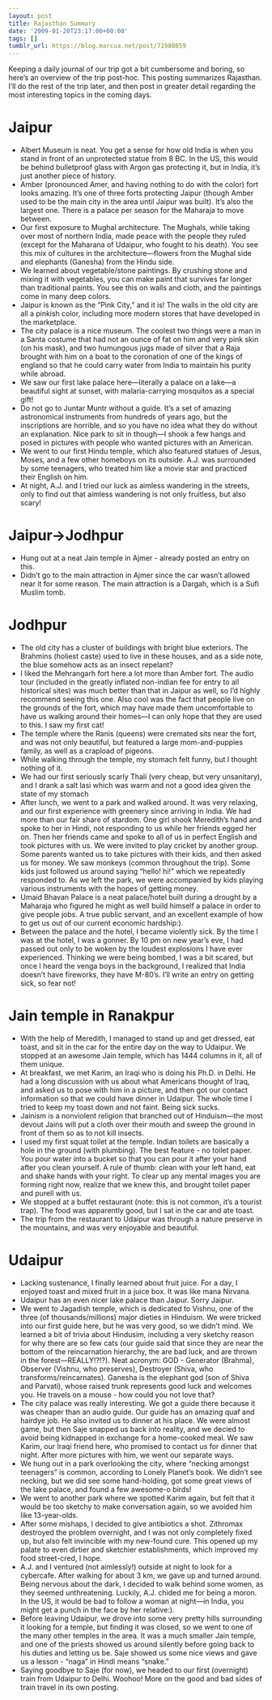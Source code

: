 ```yaml
---
layout: post
title: Rajasthan Summary
date: '2009-01-20T23:17:00+00:00'
tags: []
tumblr_url: https://blog.marcua.net/post/71980859
---
```

Keeping a daily journal of our trip got a bit cumbersome and boring, so here’s an overview of the trip post-hoc. This posting summarizes Rajasthan. I’ll do the rest of the trip later, and then post in greater detail regarding the most interesting topics in the coming days.

# Jaipur

- Albert Museum is neat. You get a sense for how old India is when you stand in front of an unprotected statue from 8 BC. In the US, this would be behind bulletproof glass with Argon gas protecting it, but in India, it’s just another piece of history.
- Amber (pronounced Amer, and having nothing to do with the color) fort looks amazing. It’s one of three forts protecting Jaipur (though Amber used to be the main city in the area until Jaipur was built). It’s also the largest one. There is a palace per season for the Maharaja to move between.
- Our first exposure to Mughal architecture. The Mughals, while taking over most of northern India, made peace with the people they ruled (except for the Maharana of Udaipur, who fought to his death). You see this mix of cultures in the architecture—flowers from the Mughal side and elephants (Ganesha) from the Hindu side.
- We learned about vegetable/stone paintings. By crushing stone and mixing it with vegetables, you can make paint that survives far longer than traditional paints. You see this on walls and cloth, and the paintings come in many deep colors.
- Jaipur is known as the “Pink City,” and it is! The walls in the old city are all a pinkish color, including more modern stores that have developed in the marketplace.
- The city palace is a nice museum. The coolest two things were a man in a Santa costume that had not an ounce of fat on him and very pink skin (on his mask), and two humungous jugs made of silver that a Raja brought with him on a boat to the coronation of one of the kings of england so that he could carry water from India to maintain his purity while abroad.
- We saw our first lake palace here—literally a palace on a lake—a beautiful sight at sunset, with malaria-carrying mosquitos as a special gift!
- Do not go to Juntar Muntr without a guide. It’s a set of amazing astronomical instruments from hundreds of years ago, but the inscriptions are horrible, and so you have no idea what they do without an explanation. Nice park to sit in though—I shook a few hangs and posed in pictures with people who wanted pictures with an American.
- We went to our first Hindu temple, which also featured statues of Jesus, Moses, and a few other homeboys on its outside. A.J. was surrounded by some teenagers, who treated him like a movie star and practiced their English on him.
- At night, A.J. and I tried our luck as aimless wandering in the streets, only to find out that aimless wandering is not only fruitless, but also scary!

# Jaipur-\>Jodhpur

- Hung out at a neat Jain temple in Ajmer - already posted an entry on this.
- Didn’t go to the main attraction in Ajmer since the car wasn’t allowed near it for some reason. The main attraction is a Dargah, which is a Sufi Muslim tomb.

# Jodhpur

- The old city has a cluster of buildings with bright blue exteriors. The Brahmins (holiest caste) used to live in these houses, and as a side note, the blue somehow acts as an insect repelant?
- I liked the Mehrangarh fort here a lot more than Amber fort. The audio tour (included in the greatly inflated non-indian fee for entry to all historical sites) was much better than that in Jaipur as well, so I’d highly recommend seeing this one. Also cool was the fact that people live on the grounds of the fort, which may have made them uncomfortable to have us walking around their homes—I can only hope that they are used to this. I saw my first cat!
- The temple where the Ranis (queens) were cremated sits near the fort, and was not only beautiful, but featured a large mom-and-puppies family, as well as a crapload of pigeons.
- While walking through the temple, my stomach felt funny, but I thought nothing of it.
- We had our first seriously scarly Thali (very cheap, but very unsanitary), and I drank a salt lasi which was warm and not a good idea given the state of my stomach
- After lunch, we went to a park and walked around. It was very relaxing, and our first experience with greenery since arriving in India. We had more than our fair share of stardom. One girl shook Meredith’s hand and spoke to her in Hindi, not responding to us while her friends egged her on. Then her friends came and spoke to all of us in perfect English and took pictures with us. We were invited to play cricket by another group. Some parents wanted us to take pictures with their kids, and then asked us for money. We saw monkeys (common throughout the trip). Some kids just followed us around saying “hello! hi!” which we repeatedly responded to. As we left the park, we were accompanied by kids playing various instruments with the hopes of getting money.
- Umaid Bhavan Palace is a neat palace/hotel built during a drought by a Maharaja who figured he might as well build himself a palace in order to give people jobs. A true public servant, and an excellent example of how to get us out of our current economic hardship:).
- Between the palace and the hotel, I became violently sick. By the time I was at the hotel, I was a gonner. By 10 pm on new year’s eve, I had passed out only to be woken by the loudest explosions I have ever experienced. Thinking we were being bombed, I was a bit scared, but once I heard the venga boys in the background, I realized that India doesn’t have fireworks, they have M-80’s. I’ll write an entry on getting sick, so fear not!

# Jain temple in Ranakpur

- With the help of Meredith, I managed to stand up and get dressed, eat toast, and sit in the car for the entire day on the way to Udaipur. We stopped at an awesome Jain temple, which has 1444 columns in it, all of them unique.
- At breakfast, we met Karim, an Iraqi who is doing his Ph.D. in Delhi. He had a long discussion with us about what Americans thought of Iraq, and asked us to pose with him in a picture, and then got our contact information so that we could have dinner in Udaipur. The whole time I tried to keep my toast down and not faint. Being sick sucks.
- Jainism is a nonviolent religion that branched out of Hinduism—the most devout Jains will put a cloth over their mouth and sweep the ground in front of them so as to not kill insects.
- I used my first squat toilet at the temple. Indian toilets are basically a hole in the ground (with plumbing). The best feature - no toilet paper. You pour water into a bucket so that you can pour it after your hand after you clean yourself. A rule of thumb: clean with your left hand, eat and shake hands with your right. To clear up any mental images you are forming right now, realize that we knew this, and brought toilet paper and purell with us.
- We stopped at a buffet restaurant (note: this is not common, it’s a tourist trap). The food was apparently good, but I sat in the car and ate toast.
- The trip from the restaurant to Udaipur was through a nature preserve in the mountains, and was very enjoyable and beautiful.

# Udaipur

- Lacking sustenance, I finally learned about fruit juice. For a day, I enjoyed toast and mixed fruit in a juice box. It was like mana Nirvana.
- Udaipur has an even nicer lake palace than Jaipur. Sorry Jaipur.
- We went to Jagadish temple, which is dedicated to Vishnu, one of the three (of thousands/millions) major dieties in Hinduism. We were tricked into our first guide here, but he was very good, so we didn’t mind. We learned a bit of trivia about Hindusim, including a very sketchy reason for why there are so few cats (our guide said that since they are near the bottom of the reincarnation hierarchy, the are bad luck, and are thrown in the forest—REALLY!?!?). Neat acronym: GOD - Generator (Brahma), Observer (Vishnu, who preserves), Destroyer (Shiva, who transforms/reincarnates). Ganesha is the elephant god (son of Shiva and Parvati), whose raised trunk represents good luck and welcomes you. He travels on a mouse - how could you not love that?
- The city palace was really interesting. We got a guide there because it was cheaper than an audio guide. Our guide has an amazing quaf and hairdye job. He also invited us to dinner at his place. We were almost game, but then Saje snapped us back into reality, and we decied to avoid being kidnapped in exchange for a home-cooked meal. We saw Karim, our Iraqi friend here, who promised to contact us for dinner that night. After more pictures with him, we went our separate ways.
- We hung out in a park overlooking the city, where “necking amongst teenagers” is common, according to Lonely Planet’s book. We didn’t see necking, but we did see some hand-holding, got some great views of the lake palace, and found a few awesome-o birds!
- We went to another park where we spotted Karim again, but felt that it would be too sketchy to make conversation again, so we avoided him like 13-year-olds.
- After some mishaps, I decided to give antibiotics a shot. Zithromax destroyed the problem overnight, and I was not only completely fixed up, but also felt invincible with my new-found cure. This opened up my palate to even dirtier and sketchier establishments, which improved my food street-cred, I hope.
- A.J. and I ventured (not aimlessly!) outside at night to look for a cybercafe. After walking for about 3 km, we gave up and turned around. Being nervous about the dark, I decided to walk behind some women, as they seemed unthreatening. Luckily, A.J. chided me for being a moron. In the US, it would be bad to follow a woman at night—in India, you might get a punch in the face by her relative:).
- Before leaving Udaipur, we drove into some very pretty hills surrounding it looking for a temple, but finding it was closed, so we went to one of the many other temples in the area. It was a much smaller Jain temple, and one of the priests showed us around silently before going back to his duties and letting us be. Saje showed us some nice views and gave us a lesson - “naga” in Hindi means “snake.”
- Saying goodbye to Saje (for now), we headed to our first (overnight) train from Udaipur to Delhi. Woohoo! More on the good and bad sides of train travel in its own posting.
